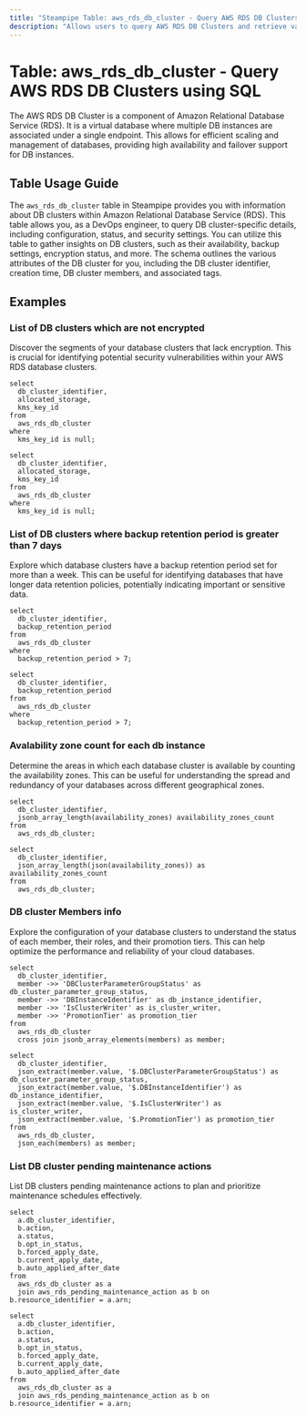```yaml
---
title: "Steampipe Table: aws_rds_db_cluster - Query AWS RDS DB Clusters using SQL"
description: "Allows users to query AWS RDS DB Clusters and retrieve valuable information about the status, configuration, and security settings of each DB cluster."
---
```


# Table: aws_rds_db_cluster - Query AWS RDS DB Clusters using SQL

The AWS RDS DB Cluster is a component of Amazon Relational Database Service (RDS). It is a virtual database where multiple DB instances are associated under a single endpoint. This allows for efficient scaling and management of databases, providing high availability and failover support for DB instances.

## Table Usage Guide

The `aws_rds_db_cluster` table in Steampipe provides you with information about DB clusters within Amazon Relational Database Service (RDS). This table allows you, as a DevOps engineer, to query DB cluster-specific details, including configuration, status, and security settings. You can utilize this table to gather insights on DB clusters, such as their availability, backup settings, encryption status, and more. The schema outlines the various attributes of the DB cluster for you, including the DB cluster identifier, creation time, DB cluster members, and associated tags.

## Examples

### List of DB clusters which are not encrypted
Discover the segments of your database clusters that lack encryption. This is crucial for identifying potential security vulnerabilities within your AWS RDS database clusters.

```sql+postgres
select
  db_cluster_identifier,
  allocated_storage,
  kms_key_id
from
  aws_rds_db_cluster
where
  kms_key_id is null;
```

```sql+sqlite
select
  db_cluster_identifier,
  allocated_storage,
  kms_key_id
from
  aws_rds_db_cluster
where
  kms_key_id is null;
```

### List of DB clusters where backup retention period is greater than 7 days
Explore which database clusters have a backup retention period set for more than a week. This can be useful for identifying databases that have longer data retention policies, potentially indicating important or sensitive data.

```sql+postgres
select
  db_cluster_identifier,
  backup_retention_period
from
  aws_rds_db_cluster
where
  backup_retention_period > 7;
```

```sql+sqlite
select
  db_cluster_identifier,
  backup_retention_period
from
  aws_rds_db_cluster
where
  backup_retention_period > 7;
```

### Avalability zone count for each db instance
Determine the areas in which each database cluster is available by counting the availability zones. This can be useful for understanding the spread and redundancy of your databases across different geographical zones.

```sql+postgres
select
  db_cluster_identifier,
  jsonb_array_length(availability_zones) availability_zones_count
from
  aws_rds_db_cluster;
```

```sql+sqlite
select
  db_cluster_identifier,
  json_array_length(json(availability_zones)) as availability_zones_count
from
  aws_rds_db_cluster;
```

### DB cluster Members info
Explore the configuration of your database clusters to understand the status of each member, their roles, and their promotion tiers. This can help optimize the performance and reliability of your cloud databases.

```sql+postgres
select
  db_cluster_identifier,
  member ->> 'DBClusterParameterGroupStatus' as db_cluster_parameter_group_status,
  member ->> 'DBInstanceIdentifier' as db_instance_identifier,
  member ->> 'IsClusterWriter' as is_cluster_writer,
  member ->> 'PromotionTier' as promotion_tier
from
  aws_rds_db_cluster
  cross join jsonb_array_elements(members) as member;
```

```sql+sqlite
select
  db_cluster_identifier,
  json_extract(member.value, '$.DBClusterParameterGroupStatus') as db_cluster_parameter_group_status,
  json_extract(member.value, '$.DBInstanceIdentifier') as db_instance_identifier,
  json_extract(member.value, '$.IsClusterWriter') as is_cluster_writer,
  json_extract(member.value, '$.PromotionTier') as promotion_tier
from
  aws_rds_db_cluster,
  json_each(members) as member;
```

### List DB cluster pending maintenance actions
List DB clusters pending maintenance actions to plan and prioritize maintenance schedules effectively.

```sql+postgres
select
  a.db_cluster_identifier,
  b.action,
  a.status,
  b.opt_in_status,
  b.forced_apply_date,
  b.current_apply_date,
  b.auto_applied_after_date
from 
  aws_rds_db_cluster as a
  join aws_rds_pending_maintenance_action as b on b.resource_identifier = a.arn;
```

```sql+sqlite
select
  a.db_cluster_identifier,
  b.action,
  a.status,
  b.opt_in_status,
  b.forced_apply_date,
  b.current_apply_date,
  b.auto_applied_after_date
from 
  aws_rds_db_cluster as a
  join aws_rds_pending_maintenance_action as b on b.resource_identifier = a.arn;
```